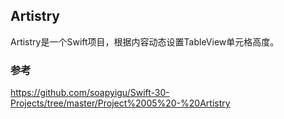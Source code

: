 Artistry
-----
Artistry是一个Swift项目，根据内容动态设置TableView单元格高度。



### 参考

https://github.com/soapyigu/Swift-30-Projects/tree/master/Project%2005%20-%20Artistry